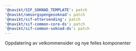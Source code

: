 ```yaml
---
'@navikt/SIF_SOKNAD_TEMPLATE': patch
'@navikt/omsorgspengesoknad': patch
'@navikt/sif-ettersending': patch
'@navikt/sif-common-core-ds': patch
'@navikt/sif-common-soknad-ds': patch
---
```


Oppdatering av velkommensider og nye felles komponenter
